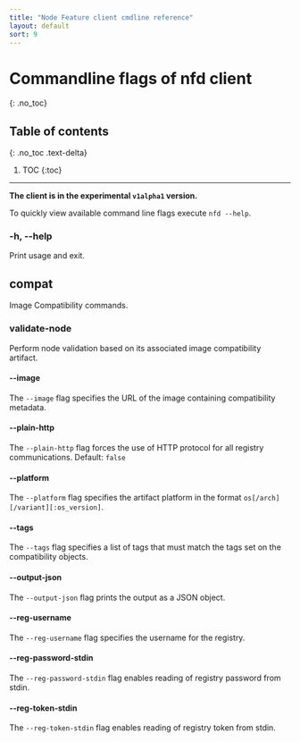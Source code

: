 ```yaml
---
title: "Node Feature client cmdline reference"
layout: default
sort: 9
---
```


# Commandline flags of nfd client
{: .no_toc}

## Table of contents
{: .no_toc .text-delta}

1. TOC
{:toc}

---
**The client is in the experimental `v1alpha1` version.**

To quickly view available command line flags execute `nfd --help`.

### -h, --help

Print usage and exit.

## compat

Image Compatibility commands.

### validate-node

Perform node validation based on its associated image compatibility artifact.

#### --image

The `--image` flag specifies the URL of the image containing compatibility metadata.

#### --plain-http

The `--plain-http` flag forces the use of HTTP protocol for all registry communications.
Default: `false`

#### --platform

The `--platform` flag specifies the artifact platform in the format `os[/arch][/variant][:os_version]`.

#### --tags

The `--tags` flag specifies a list of tags that must match the tags
set on the compatibility objects.

#### --output-json

The `--output-json` flag prints the output as a JSON object.

#### --reg-username

The `--reg-username` flag specifies the username for the registry.

#### --reg-password-stdin

The `--reg-password-stdin` flag enables reading of registry password from stdin.

#### --reg-token-stdin

The `--reg-token-stdin` flag enables reading of registry token from stdin.
